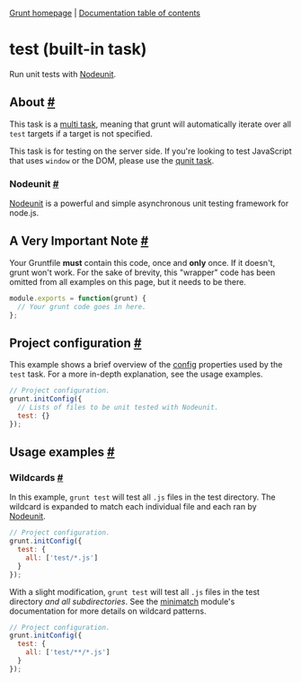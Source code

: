 [Grunt homepage](http://gruntjs.com/) | [Documentation table of contents](toc.md)

# test (built-in task)
Run unit tests with [Nodeunit][nodeunit].

[nodeunit]: https://github.com/caolan/nodeunit/

## About <a name="about" href="#about" title="Link to this section">#</a>

This task is a [multi task](types_of_tasks.md), meaning that grunt will automatically iterate over all `test` targets if a target is not specified.

This task is for testing on the server side. If you're looking to test JavaScript that uses `window` or the DOM, please use the [qunit task](task_qunit.md).

### Nodeunit <a name="nodeunit" href="#nodeunit" title="Link to this section">#</a>

[Nodeunit][nodeunit] is a powerful and simple asynchronous unit testing framework for node.js.

## A Very Important Note <a name="a-very-important-note" href="#a-very-important-note" title="Link to this section">#</a>

Your Gruntfile **must** contain this code, once and **only** once. If it doesn't, grunt won't work. For the sake of brevity, this "wrapper" code has been omitted from all examples on this page, but it needs to be there.

```javascript
module.exports = function(grunt) {
  // Your grunt code goes in here.
};
```

## Project configuration <a name="project-configuration" href="#project-configuration" title="Link to this section">#</a>

This example shows a brief overview of the [config](api_config.md) properties used by the `test` task. For a more in-depth explanation, see the usage examples.

```javascript
// Project configuration.
grunt.initConfig({
  // Lists of files to be unit tested with Nodeunit.
  test: {}
});
```

## Usage examples <a name="usage-examples" href="#usage-examples" title="Link to this section">#</a>

### Wildcards <a name="wildcards" href="#wildcards" title="Link to this section">#</a>

In this example, `grunt test` will test all `.js` files in the test directory. The wildcard is expanded to match each individual file and each ran by [Nodeunit][nodeunit].

```javascript
// Project configuration.
grunt.initConfig({
  test: {
    all: ['test/*.js']
  }
});
```

With a slight modification, `grunt test` will test all `.js` files in the test directory _and all subdirectories_. See the [minimatch](https://github.com/isaacs/minimatch) module's documentation for more details on wildcard patterns.

```javascript
// Project configuration.
grunt.initConfig({
  test: {
    all: ['test/**/*.js']
  }
});
```

